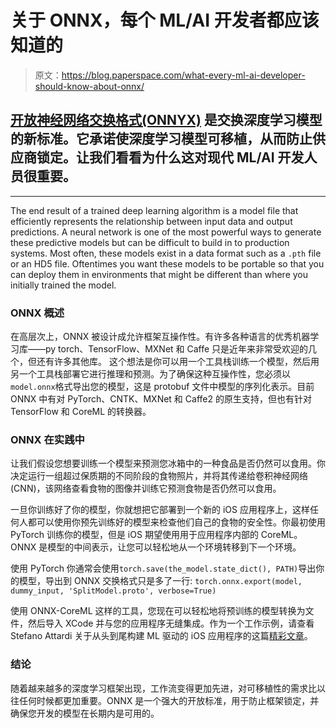 # 关于 ONNX，每个 ML/AI 开发者都应该知道的

> 原文：<https://blog.paperspace.com/what-every-ml-ai-developer-should-know-about-onnx/>

## [开放神经网络交换格式(ONNYX)](https://medium.com/r/?url=https%3A%2F%2Fonnx.ai%2F) 是交换深度学习模型的新标准。它承诺使深度学习模型可移植，从而防止供应商锁定。让我们看看为什么这对现代 ML/AI 开发人员很重要。

* * *

The end result of a trained deep learning algorithm is a model file that efficiently represents the relationship between input data and output predictions. A neural network is one of the most powerful ways to generate these predictive models but can be difficult to build in to production systems. Most often, these models exist in a data format such as a `.pth` file or an HD5 file. Oftentimes you want these models to be portable so that you can deploy them in environments that might be different than where you initially trained the model.

### ONNX 概述

在高层次上，ONNX 被设计成允许框架互操作性。有许多各种语言的优秀机器学习库——py torch、TensorFlow、MXNet 和 Caffe 只是近年来非常受欢迎的几个，但还有许多其他库。
这个想法是你可以用一个工具栈训练一个模型，然后用另一个工具栈部署它进行推理和预测。为了确保这种互操作性，您必须以`model.onnx`格式导出您的模型，这是 protobuf 文件中模型的序列化表示。目前 ONNX 中有对 PyTorch、CNTK、MXNet 和 Caffe2 的原生支持，但也有针对 TensorFlow 和 CoreML 的转换器。

### ONNX 在实践中

让我们假设您想要训练一个模型来预测您冰箱中的一种食品是否仍然可以食用。你决定运行一组超过保质期的不同阶段的食物照片，并将其传递给卷积神经网络(CNN)，该网络查看食物的图像并训练它预测食物是否仍然可以食用。

一旦你训练好了你的模型，你就想把它部署到一个新的 iOS 应用程序上，这样任何人都可以使用你预先训练好的模型来检查他们自己的食物的安全性。你最初使用 PyTorch 训练你的模型，但是 iOS 期望使用用于应用程序内部的 CoreML。ONNX 是模型的中间表示，让您可以轻松地从一个环境转移到下一个环境。

使用 PyTorch 你通常会使用`torch.save(the_model.state_dict(), PATH)`导出你的模型，导出到 ONNX 交换格式只是多了一行:
`torch.onnx.export(model, dummy_input, 'SplitModel.proto', verbose=True)`

使用 ONNX-CoreML 这样的工具，您现在可以轻松地将预训练的模型转换为文件，然后导入 XCode 并与您的应用程序无缝集成。作为一个工作示例，请查看 Stefano Attardi 关于从头到尾构建 ML 驱动的 iOS 应用程序的这篇[精彩文章](https://medium.com/r/?url=https%3A%2F%2Fattardi.org%2Fpytorch-and-coreml)。

### 结论

随着越来越多的深度学习框架出现，工作流变得更加先进，对可移植性的需求比以往任何时候都更加重要。ONNX 是一个强大的开放标准，用于防止框架锁定，并确保您开发的模型在长期内是可用的。